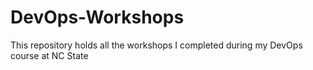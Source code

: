 # DevOps-Workshops

This repository holds all the workshops I completed during my DevOps course at NC State
